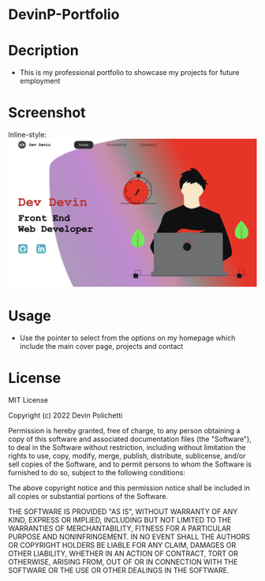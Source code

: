# DevinP-Portfolio

# Decription

- This is my professional portfolio to showcase my projects for future employment

# Screenshot

Inline-style:
![alt text](./img/Screen%20Shot%202022-10-28%20at%2010.28.38%20AM.png "homepage")

# Usage

- Use the pointer to select from the options on my homepage which include the main cover page, projects and contact

# License

MIT License

Copyright (c) 2022 Devin Polichetti

Permission is hereby granted, free of charge, to any person obtaining a copy of this software and associated documentation files (the "Software"), to deal in the Software without restriction, including without limitation the rights to use, copy, modify, merge, publish, distribute, sublicense, and/or sell copies of the Software, and to permit persons to whom the Software is furnished to do so, subject to the following conditions:

The above copyright notice and this permission notice shall be included in all copies or substantial portions of the Software.

THE SOFTWARE IS PROVIDED "AS IS", WITHOUT WARRANTY OF ANY KIND, EXPRESS OR IMPLIED, INCLUDING BUT NOT LIMITED TO THE WARRANTIES OF MERCHANTABILITY, FITNESS FOR A PARTICULAR PURPOSE AND NONINFRINGEMENT. IN NO EVENT SHALL THE AUTHORS OR COPYRIGHT HOLDERS BE LIABLE FOR ANY CLAIM, DAMAGES OR OTHER LIABILITY, WHETHER IN AN ACTION OF CONTRACT, TORT OR OTHERWISE, ARISING FROM, OUT OF OR IN CONNECTION WITH THE SOFTWARE OR THE USE OR OTHER DEALINGS IN THE SOFTWARE.
